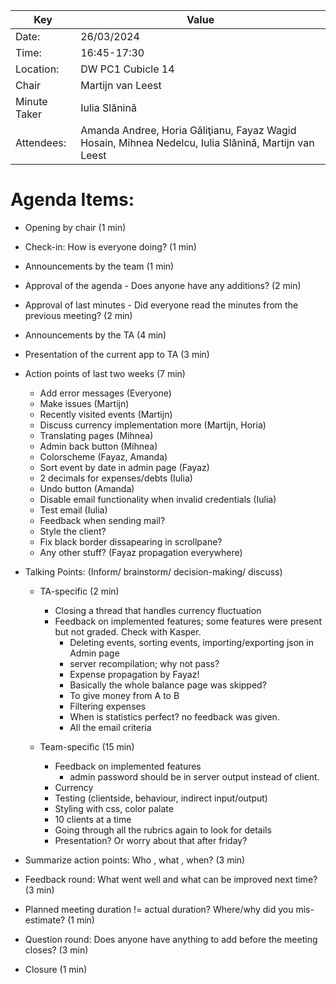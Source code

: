 | Key | Value                                                                                                       |
| --- |-------------------------------------------------------------------------------------------------------------|
| Date: | 26/03/2024                                                                                                |
| Time: | 16:45-17:30                                                                                               |
| Location: | DW PC1 Cubicle 14                                                                                     |
| Chair | Martijn van Leest                                                                                         |
| Minute Taker | Iulia Slănină                                                                                      |
| Attendees: | Amanda Andree, Horia Găliţianu, Fayaz Wagid Hosain, Mihnea Nedelcu, Iulia Slănină, Martijn van Leest |  


# Agenda Items:
- Opening by chair (1 min)
- Check-in: How is everyone doing? (1 min)
- Announcements by the team (1 min)  
- Approval of the agenda - Does anyone have any additions? (2 min)  
- Approval of last minutes - Did everyone read the minutes from the previous meeting? (2 min)  
- Announcements by the TA (4 min)  

- Presentation of the current app to TA (3 min)   

- Action points of last two weeks (7 min)
    - Add error messages (Everyone)
    - Make issues (Martijn)
    - Recently visited events (Martijn)
    - Discuss currency implementation more (Martijn, Horia)
    - Translating pages (Mihnea)
    - Admin back button (Mihnea)
    - Colorscheme (Fayaz, Amanda)
    - Sort event by date in admin page (Fayaz)
    - 2 decimals for expenses/debts (Iulia)
    - Undo button (Amanda)
    - Disable email functionality when invalid credentials (Iulia)
    - Test email (Iulia)
    - Feedback when sending mail?
    - Style the client?
    - Fix black border dissapearing in scrollpane?
    - Any other stuff? (Fayaz propagation everywhere)

- Talking Points: (Inform/ brainstorm/ decision-making/ discuss)
    - TA-specific (2 min)
        - Closing a thread that handles currency fluctuation
        - Feedback on implemented features; some features were present but not graded. Check with Kasper.
            - Deleting events, sorting events, importing/exporting json in Admin page
            - server recompilation; why not pass?
            - Expense propagation by Fayaz!
            - Basically the whole balance page was skipped?
            - To give money from A to B
            - Filtering expenses
            - When is statistics perfect? no feedback was given.
            - All the email criteria
    
    - Team-specific (15 min)
        - Feedback on implemented features
            - admin password should be in server output instead of client.
        - Currency
        - Testing (clientside, behaviour, indirect input/output)
        - Styling with css, color palate
        - 10 clients at a time
        - Going through all the rubrics again to look for details
        - Presentation? Or worry about that after friday?
- Summarize action points: Who , what , when? (3 min)   
- Feedback round: What went well and what can be improved next time? (3 min)  
- Planned meeting duration != actual duration? Where/why did you mis-estimate? (1 min)
- Question round: Does anyone have anything to add before the meeting closes? (3 min)  
- Closure (1 min)


